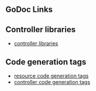 ## GoDoc Links


## Controller libraries

- [controller libraries](https://godoc.org/sigs.k8s.io/controller-runtime/pkg)

## Code generation tags

- [resource code generation tags](https://godoc.org/sigs.k8s.io/kubebuilder/pkg/gen/apis)
- [controller code generation tags](https://godoc.org/sigs.k8s.io/kubebuilder/pkg/gen/controller)
